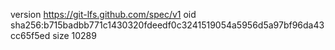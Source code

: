 version https://git-lfs.github.com/spec/v1
oid sha256:b715badbb771c1430320fdeedf0c3241519054a5956d5a97bf96da43cc65f5ed
size 10289
